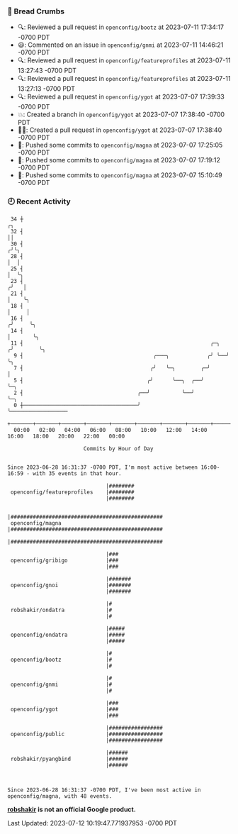 ### 🍞 Bread Crumbs

 * 🔍: Reviewed a pull request in  `openconfig/bootz` at 2023-07-11 17:34:17 -0700 PDT
 * 😃: Commented on an issue in `openconfig/gnmi` at 2023-07-11 14:46:21 -0700 PDT
 * 🔍: Reviewed a pull request in  `openconfig/featureprofiles` at 2023-07-11 13:27:43 -0700 PDT
 * 🔍: Reviewed a pull request in  `openconfig/featureprofiles` at 2023-07-11 13:27:13 -0700 PDT
 * 🔍: Reviewed a pull request in  `openconfig/ygot` at 2023-07-07 17:39:33 -0700 PDT
 * 💥: Created a branch in `openconfig/ygot` at 2023-07-07 17:38:40 -0700 PDT
 * ✍🏼: Created a pull request in `openconfig/ygot` at 2023-07-07 17:38:40 -0700 PDT
 * 🚢: Pushed some commits to `openconfig/magna` at 2023-07-07 17:25:05 -0700 PDT
 * 🚢: Pushed some commits to `openconfig/magna` at 2023-07-07 17:19:12 -0700 PDT
 * 🚢: Pushed some commits to `openconfig/magna` at 2023-07-07 15:10:49 -0700 PDT

### 🕘 Recent Activity
```
 34 ┼                                                                    ╭╮
 32 ┤                                                                    ││
 30 ┤                                                                   ╭╯╰╮
 28 ┤                                                                   │  │
 25 ┤                                                                   │  ╰╮
 23 ┤                                                                  ╭╯   │
 21 ┤                                                                  │    ╰╮
 18 ┤                                                                  │     │
 16 ┤                                                                 ╭╯     ╰╮
 14 ┤                                                                 │       ╰╮
 11 ┤                                                           ╭─╮  ╭╯        ╰╮
  9 ┤                                         ╭───╮            ╭╯ ╰──╯          ╰╮
  7 ┤                                        ╭╯   ╰─╮        ╭─╯                 │
  5 ┤                                       ╭╯      ╰──╮  ╭──╯                   ╰─╮
  2 ┤                                    ╭──╯          ╰──╯                        ╰─╮
  0 ┼────────────────────────────────────╯                                           ╰──────────────────
    +───────+───────+───────+───────+───────+───────+───────+───────+───────+───────+───────+───────+────
  00:00   02:00   04:00   06:00   08:00   10:00   12:00   14:00   16:00   18:00   20:00   22:00   00:00   

						Commits by Hour of Day


Since 2023-06-28 16:31:37 -0700 PDT, I'm most active between 16:00-16:59 - with 35 events in that hour.

```



```
                               |########
 openconfig/featureprofiles    |########
                               |########

                               |################################################
 openconfig/magna              |################################################
                               |################################################

                               |###
 openconfig/gribigo            |###
                               |###

                               |#######
 openconfig/gnoi               |#######
                               |#######

                               |#
 robshakir/ondatra             |#
                               |#

                               |#####
 openconfig/ondatra            |#####
                               |#####

                               |#
 openconfig/bootz              |#
                               |#

                               |#
 openconfig/gnmi               |#
                               |#

                               |###
 openconfig/ygot               |###
                               |###

                               |#################
 openconfig/public             |#################
                               |#################

                               |######
 robshakir/pyangbind           |######
                               |######



Since 2023-06-28 16:31:37 -0700 PDT, I've been most active in openconfig/magna, with 48 events.

```
**[robshakir](mailto:robjs@google.com) is not an official Google product.**  


Last Updated: 2023-07-12 10:19:47.771937953 -0700 PDT
